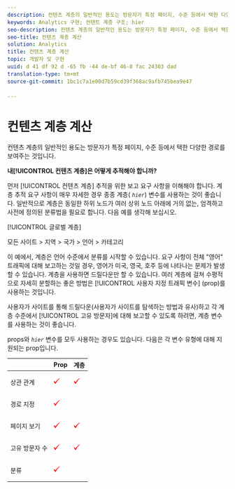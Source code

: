 ```yaml
---
description: 컨텐츠 계층의 일반적인 용도는 방문자가 특정 페이지, 수준 등에서 택한 다양한 경로를 보여주는 것입니다.
keywords: Analytics 구현; 컨텐트 계층 구조; hier
seo-description: 컨텐츠 계층의 일반적인 용도는 방문자가 특정 페이지, 수준 등에서 택한 다양한 경로를 보여주는 것입니다.
seo-title: 컨텐츠 계층 계산
solution: Analytics
title: 컨텐츠 계층 계산
topic: 개발자 및 구현
uuid: d 41 df 92 d -65 fb -44 de-bf 46-8 fac 24303 dad
translation-type: tm+mt
source-git-commit: 1bc1c7a1e00d7b59cd39f368ac9afb745bea9e47

---
```



# 컨텐츠 계층 계산

컨텐츠 계층의 일반적인 용도는 방문자가 특정 페이지, 수준 등에서 택한 다양한 경로를 보여주는 것입니다.

**내[!UICONTROL 컨텐츠 계층]은 어떻게 추적해야 합니까?** 

먼저 [!UICONTROL 컨텐츠 계층] 추적을 위한 보고 요구 사항을 이해해야 합니다. 계층 추적 요구 사항이 매우 자세한 경우 종종 계층( *`hier`*) 변수를 사용하는 것이 좋습니다. 일반적으로 계층은 동일한 하위 노드가 여러 상위 노드 아래에 거의 없는, 엄격하고 사전에 정의된 분류법을 필요로 합니다. 다음 예를 생각해 보십시오.

[!UICONTROL 글로벌 계층]

모든 사이트 &gt; 지역 &gt; 국가 &gt; 언어 &gt; 카테고리

이 예에서, 계층은 언어 수준에서 분류를 시작할 수 있습니다. 요구 사항이 전체 "영어" 트래픽에 대해 보고하는 것일 경우, 영어가 미국, 영국, 호주 등에 나타나는 문제가 발생할 수 있습니다. 계층을 사용하면 드릴다운만 할 수 있습니다. 여러 계층에 걸쳐 수평적으로 자세히 분할하는 좋은 방법은 [!UICONTROL 사용자 지정 트래픽 변수] (prop)를 사용하는 것입니다.

사용자가 사이트를 통해 드릴다운(사용자가 사이트를 탐색하는 방법과 유사)하고 각 계층 수준에서 [!UICONTROL 고유 방문자]에 대해 보고할 수 있도록 하려면, 계층 변수를 사용하는 것이 좋습니다.

props와 *`hier`* 변수를 모두 사용하는 경우도 있습니다. 다음은 각 변수 유형에 대해 지원되는 prop입니다.

<table id="table_E960D100DA0F433A94A4B246D6EF0D0A"> 
 <thead> 
  <tr> 
   <th class="entry"> </th> 
   <th class="entry"> Prop </th> 
   <th class="entry"> 계층 </th> 
  </tr> 
 </thead>
 <tbody> 
  <tr> 
   <td> 상관 관계 </td> 
   <td> <p><img  src="assets/check-mark.png" id="image_2832E346D220429DA643B908EC10260D" /> </p> </td> 
   <td> <p><img  src="assets/check-mark.png" id="image_2A70A61A78024204B6CEE4FFF9A0851E" /> </p> </td> 
  </tr> 
  <tr> 
   <td> 경로 지정 </td> 
   <td> <p><img  src="assets/check-mark.png" id="image_EE5ED36AC75F4D648F54858D796F82BD" /> </p> </td> 
   <td> </td> 
  </tr> 
  <tr> 
   <td> 페이지 보기 </td> 
   <td> <p><img  src="assets/check-mark.png" id="image_5BB82776D41642E78C2ECFD71DD33164" /> </p> </td> 
   <td> <p><img  src="assets/check-mark.png" id="image_18F34EE8957946AF9D6C2C9B492CEDB7" /> </p> </td> 
  </tr> 
  <tr> 
   <td> 고유 방문자 수 </td> 
   <td> <p><img  src="assets/check-mark.png" id="image_A475267547B94DB4A1EEFD903B2CA1EB" /> </p> </td> 
   <td> <p><img  src="assets/check-mark.png" id="image_1E9E302D999146128CDBCE13E52BC38C" /> </p> </td> 
  </tr> 
  <tr> 
   <td> 분류 </td> 
   <td> <p><img  src="assets/check-mark.png" id="image_FC5FEFE7BA8C4475BA4F31D57302BE6B" /> </p> </td> 
   <td> </td> 
  </tr> 
 </tbody> 
</table>

